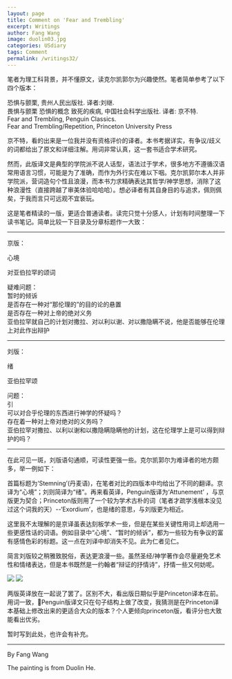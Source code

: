 ```yaml
---
layout: page
title: Comment on 'Fear and Trembling'
excerpt: Writings
author: Fang Wang
image: duolin03.jpg
categories: USdiary
tags: Comment
permalink: /writings32/
---
```


笔者为理工科背景，并不懂原文，读克尔凯郭尔为兴趣使然。笔者简单参考了以下四个版本：

恐惧与颤栗, 贵州人民出版社. 译者:刘继.   
畏惧与颤栗 恐惧的概念 致死的疾病, 中国社会科学出版社. 译者: 京不特.   
Fear and Trembling, Penguin Classics.   
Fear and Trembling/Repetition, Princeton University Press

京不特，看的出来是一位我并没有资格评价的译者。本书考据详实，有争议/歧义的词都给出了原文和详细注解。用词非常认真，这一套书适合学术研究。

然而，此版译文是典型的学院派不说人话型，语法过于学术，很多地方不遵循汉语常用语言习惯，可能是为了准确，而作为外行实在难以下咽。克尔凯郭尔本人并非学院派，营词造句个性且浪漫，而本书力求精确表达其哲学/神学思想，消除了这种浪漫性（直接跨越了审美体验哈哈哈）。想必译者有其自身目的与追求，佩则佩矣，于我而言只可远观不宜亵玩。



这是笔者精读的一版，更适合普通读者。读完只觉十分感人，计划有时间整理一下读书笔记。简单比较一下目录及分章标题作一大致：

****

京版：

心境   

对亚伯拉罕的颂词 

疑难问题：    
暂时的倾诉    
是否存在一种对“那伦理的”的目的论的悬置    
是否存在一种对上帝的绝对义务   
亚伯拉罕就自己的计划对撒拉、对以利以谢、对以撒隐瞒不说，他是否能够在伦理上对此作出辩护

****

刘版：

绪 

亚伯拉罕颂 

问题：    
引    
可以对合乎伦理的东西进行神学的怀疑吗？    
存在着一种对上帝对绝对的义务吗？    
亚伯拉罕对撒拉、以利以谢和以撒隐瞒隐瞒他的计划，这在伦理学上是可以得到辩护的吗？

****

在此可见一斑，刘版语句通顺，可读性更强一些。克尔凯郭尔为难译者的地方颇多，举一例如下：

首篇标题为‘Stemning’(丹麦语)，在笔者对比的四版本中均给出了不同的翻译。京译为“心境”；刘则简译为“绪”。再来看英译，Penguin版译为‘Attunement’ ，与京版更为契合；Princeton版则用了一个较为学术古朴的词（笔者才疏学浅根本没见过这个词我的天）--‘Exordium’，也是绪的意思，与刘版更为相近。

这里我不太理解的是京译虽表达刻板学术一些，但是在某些关键性用词上却选用一些更感性话的词语。例如目录中“心境”、“暂时的倾诉”，都为一些较为有争议的富有感情色彩的标题。这一点在刘译中却消失不见。此为仁者见仁。

简言刘版较之稍雅致脱俗，表达更浪漫一些。虽然圣经/神学著作会尽量避免艺术性和情绪表达，但是本书既然是一约翰者“辩证的抒情诗”，抒情一些又何妨呢。

![]({{site.baseurl}}/img/TF01.jpg)
![]({{site.baseurl}}/img/TF02.jpg)

两版英译放在一起说了罢了。区别不大，看出版日期似乎是Princeton译本在前。用词一致，Penguin版译文只在句子结构上做了改变，我猜测是在Princeton译本基础上修改出来的更适合大众的版本？个人更倾向princeton版，看评分也大致能看出优劣。

暂时写到此处，也许会有补充。

****

By Fang Wang

The painting is from Duolin He.